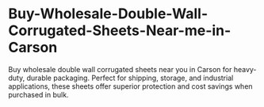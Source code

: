 # Buy-Wholesale-Double-Wall-Corrugated-Sheets-Near-me-in-Carson
Buy wholesale double wall corrugated sheets near you in Carson for heavy-duty, durable packaging. Perfect for shipping, storage, and industrial applications, these sheets offer superior protection and cost savings when purchased in bulk.
